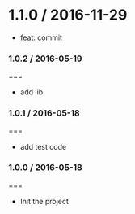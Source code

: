 1.1.0 / 2016-11-29
==================

* feat: commit

### 1.0.2 / 2016-05-19
===
- add lib

### 1.0.1 / 2016-05-18
===
- add test code

### 1.0.0 / 2016-05-18
===
- Init the project
